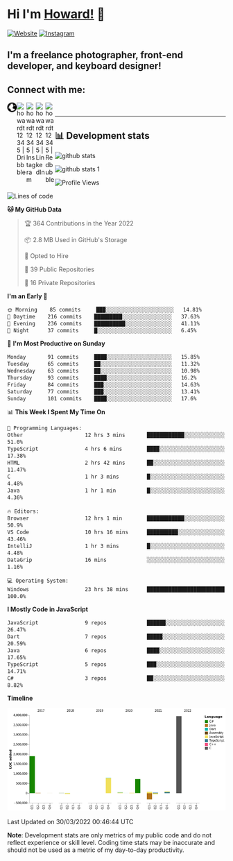 # Hi I'm [Howard!][website] 👋

[![Website](https://img.shields.io/website?label=howardt12345.com&style=for-the-badge&url=https%3A%2F%2Fhowardt12345.com)](https://howardt12345.com)
[![Instagram](https://img.shields.io/badge/instagram-%23E4405F.svg?&style=for-the-badge&logo=instagram&logoColor=white)](https://instagram.com/howardt12345)

I'm a freelance photographer, front-end developer, and keyboard designer!
---

## Connect with me:

[<img align="left" alt="howardt12345.com" width="22px" src="https://raw.githubusercontent.com/iconic/open-iconic/master/svg/globe.svg" />][website]
[<img align="left" alt="howardt12345 | Dribbble" width="22px" src="https://cdn.jsdelivr.net/npm/simple-icons@v3/icons/dribbble.svg" />][dribbble]
[<img align="left" alt="howardt12345 | Instagram" width="22px" src="https://cdn.jsdelivr.net/npm/simple-icons@v3/icons/instagram.svg" />][instagram]
[<img align="left" alt="howardt12345 | LinkedIn" width="22px" src="https://cdn.jsdelivr.net/npm/simple-icons@v3/icons/linkedin.svg" />][linkedin]
[<img align="left" alt="howardt12345 | Redbubble" width="22px" src="https://cdn.jsdelivr.net/npm/simple-icons@v3/icons/redbubble.svg" />][redbubble]

<br />

---

## 📊 Development stats

![github stats](https://github-readme-stats.vercel.app/api?username=howardt12345&show_icons=true&hide_border=true&theme=dark&hide=contribs,issues)

![github stats 1](https://github-readme-stats.vercel.app/api/top-langs?username=howardt12345&langs_count=8&show_icons=true&hide_border=true&theme=dark&layout=compact)

<!--START_SECTION:waka-->
![Profile Views](http://img.shields.io/badge/Profile%20Views-2-blue)

![Lines of code](https://img.shields.io/badge/From%20Hello%20World%20I%27ve%20Written-7%20Million%20lines%20of%20code-blue)

**🐱 My GitHub Data** 

> 🏆 364 Contributions in the Year 2022
 > 
> 📦 2.8 MB Used in GitHub's Storage 
 > 
> 💼 Opted to Hire
 > 
> 📜 39 Public Repositories 
 > 
> 🔑 16 Private Repositories  
 > 
**I'm an Early 🐤** 

```text
🌞 Morning    85 commits     ███░░░░░░░░░░░░░░░░░░░░░░   14.81% 
🌆 Daytime    216 commits    █████████░░░░░░░░░░░░░░░░   37.63% 
🌃 Evening    236 commits    ██████████░░░░░░░░░░░░░░░   41.11% 
🌙 Night      37 commits     █░░░░░░░░░░░░░░░░░░░░░░░░   6.45%

```
📅 **I'm Most Productive on Sunday** 

```text
Monday       91 commits     ████░░░░░░░░░░░░░░░░░░░░░   15.85% 
Tuesday      65 commits     ██░░░░░░░░░░░░░░░░░░░░░░░   11.32% 
Wednesday    63 commits     ██░░░░░░░░░░░░░░░░░░░░░░░   10.98% 
Thursday     93 commits     ████░░░░░░░░░░░░░░░░░░░░░   16.2% 
Friday       84 commits     ███░░░░░░░░░░░░░░░░░░░░░░   14.63% 
Saturday     77 commits     ███░░░░░░░░░░░░░░░░░░░░░░   13.41% 
Sunday       101 commits    ████░░░░░░░░░░░░░░░░░░░░░   17.6%

```


📊 **This Week I Spent My Time On** 

```text
💬 Programming Languages: 
Other                    12 hrs 3 mins       ████████████░░░░░░░░░░░░░   51.0% 
TypeScript               4 hrs 6 mins        ████░░░░░░░░░░░░░░░░░░░░░   17.38% 
HTML                     2 hrs 42 mins       ██░░░░░░░░░░░░░░░░░░░░░░░   11.47% 
C                        1 hr 3 mins         █░░░░░░░░░░░░░░░░░░░░░░░░   4.48% 
Java                     1 hr 1 min          █░░░░░░░░░░░░░░░░░░░░░░░░   4.36%

🔥 Editors: 
Browser                  12 hrs 1 min        ████████████░░░░░░░░░░░░░   50.9% 
VS Code                  10 hrs 16 mins      ██████████░░░░░░░░░░░░░░░   43.46% 
IntelliJ                 1 hr 3 mins         █░░░░░░░░░░░░░░░░░░░░░░░░   4.48% 
DataGrip                 16 mins             ░░░░░░░░░░░░░░░░░░░░░░░░░   1.16%

💻 Operating System: 
Windows                  23 hrs 38 mins      █████████████████████████   100.0%

```

**I Mostly Code in JavaScript** 

```text
JavaScript               9 repos             ██████░░░░░░░░░░░░░░░░░░░   26.47% 
Dart                     7 repos             █████░░░░░░░░░░░░░░░░░░░░   20.59% 
Java                     6 repos             ████░░░░░░░░░░░░░░░░░░░░░   17.65% 
TypeScript               5 repos             ███░░░░░░░░░░░░░░░░░░░░░░   14.71% 
C#                       3 repos             ██░░░░░░░░░░░░░░░░░░░░░░░   8.82%

```


**Timeline**

![Chart not found](https://raw.githubusercontent.com/howardt12345/howardt12345/master/charts/bar_graph.png) 


 Last Updated on 30/03/2022 00:46:44 UTC
<!--END_SECTION:waka-->

**Note**: Development stats are only metrics of my public code and do not reflect experience or skill level. Coding time stats may be inaccurate and should not be used as a metric of my day-to-day productivity.

[website]: https://howardt12345.com
[dribbble]: https://dribbble.com/howardt12345
[instagram]: https://instagram.com/howardt12345
[linkedin]: https://linkedin.com/in/howardt12345
[redbubble]: https://www.redbubble.com/people/howardt12345/
